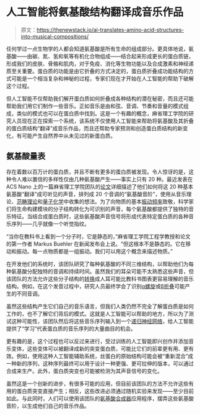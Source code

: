 # 人工智能将氨基酸结构翻译成音乐作品

> 原文：<https://thenewstack.io/ai-translates-amino-acid-structures-into-musical-compositions/>

任何学过一点生物学的人都会知道氨基酸是所有生命的组成部分。更具体地说，氨基酸——由碳、氮、氢和氧等有机化合物组成——结合起来形成更长的蛋白质链，形成我们的皮肤、骨骼和肌肉，对于免疫、消化等生物功能以及合成激素和神经递质至关重要。蛋白质的功能是由它折叠的方式决定的，蛋白质折叠成功能结构的方式可能是一个相当复杂和神秘的过程，专家们现在才开始在人工智能的帮助下破解这个过程。

但人工智能不仅帮助我们解开蛋白质如何折叠成各种结构的潜在秘密，而且还可能帮助我们用它们制作一些音乐。正如音乐是由和弦、音调、节奏和音量的模式组成，类似的模式也可以在蛋白质中找到。这是一个有趣的概念，麻省理工学院的研究人员现在正在探索一个系统，该系统不仅使用人工智能来帮助将氨基酸及其折叠的蛋白质结构“翻译”成音乐作品，而且还帮助专家预测和创造蛋白质结构的新变化，有可能产生自然界中从未见过的新蛋白质。

## 氨基酸量表

存在着数以百万计的蛋白质，并且不断有更多的蛋白质被发现。令人惊讶的是，这种令人难以置信的多样性仅由几种氨基酸产生——事实上只有 20 种。最近发表在 ACS Nano 上的一篇麻省理工学院团队的[论文](https://pubs.acs.org/doi/10.1021/acsnano.9b02180)详细描述了他们如何将这 20 种基本氨基酸“翻译”成可听见的声音，排列成 20 个音调的“氨基酸音阶”，使用从音乐理论、[范畴理论](https://en.wikipedia.org/wiki/Category_theory)和[量子化学](https://en.wikipedia.org/wiki/Quantum_chemistry)中收集的想法。为了向物质的基本[振动频率](https://en.wikipedia.org/wiki/Atom_vibrations)致敬，科学家们将生命构建模块的分子结构转化为可识别的声音，每个氨基酸都提供了独特的音乐特征。当结合成蛋白质时，这些氨基酸声音信号将形成代表特定蛋白质的各种音乐序列——几乎就像一个听觉指纹。

“当你在教科书上看到一个分子时，它是静态的，”麻省理工学院工程学教授和论文的第一作者 Markus Buehler 在新闻发布会上说。“但这根本不是静态的。它在移动和振动。每一点物质都是一组振动。我们可以用这个概念来描述物质。”

在开发他们的系统时，该团队研究了每种氨基酸的不同三维结构，以帮助他们为每种氨基酸分配独特的音调和持续时间。虽然我们的耳朵可能不太熟悉这些声音，但该团队的方法允许这些分子结构的[转换](https://en.wikipedia.org/wiki/Transposition_(music))成人耳可能比教科书图表更容易理解的音乐结构。例如，在这个发音过程中，研究人员最终学会了识别[α螺旋](https://en.wikipedia.org/wiki/Alpha_helix)或[β折叠](https://en.wikipedia.org/wiki/Beta_sheet)可能产生的不同音调。

虽然这些结构产生它们自己的音乐语言，但我们人类仍然不完全了解蛋白质是如何工作的，也不了解它们背后的模式。这就是人工智能可以帮助的地方，所以为了测试这种可能性，该团队然后将这些音乐序列输入到一个[递归神经网络](https://thenewstack.io/deep-learning-broadens-the-reach-of-artificial-intelligence/)，给人工智能提供了“学习”代表蛋白质的音乐序列的大量曲目的机会。

更有趣的是，这个过程也可以反过来进行，受过训练的人工智能即兴创作并添加音乐变体，这些变体可以被翻译成新的突变蛋白质，可能比它们的前辈更有用、更有效。例如，使用这种人工智能辅助系统，丝蛋白的原始结构可能会被“重新混合”成一种新的序列，这种序列最终可以用于设计一种更强、更可拉伸的版本，可以通过合成来生产。此外，蛋白质突变也可能被检测为其声音信号的变化。

虽然这是一个创新的进步，有很多可能的应用，但目前该团队的方法不允许这些有用的蛋白质突变直接产生；相反，这些改进必须通过随机实验来发现——至少目前如此。与此同时，人们可以使用该团队的[氨基酸合成器](https://play.google.com/store/apps/details?id=com.synth.aminoacidplayer)应用程序，摆弄这些氨基酸音阶，以生成他们自己的音乐作品。

<svg xmlns:xlink="http://www.w3.org/1999/xlink" viewBox="0 0 68 31" version="1.1"><title>Group</title> <desc>Created with Sketch.</desc></svg>